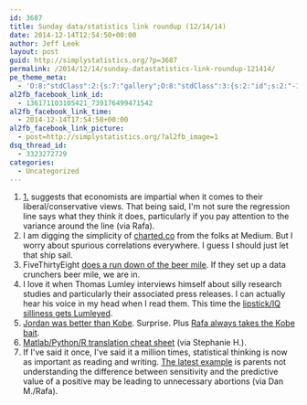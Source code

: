 ```yaml
---
id: 3687
title: Sunday data/statistics link roundup (12/14/14)
date: 2014-12-14T12:54:50+00:00
author: Jeff Leek
layout: post
guid: http://simplystatistics.org/?p=3687
permalink: /2014/12/14/sunday-datastatistics-link-roundup-121414/
pe_theme_meta:
  - 'O:8:"stdClass":2:{s:7:"gallery";O:8:"stdClass":3:{s:2:"id";s:2:"-1";s:5:"width";s:0:"";s:6:"height";s:0:"";}s:5:"video";O:8:"stdClass":1:{s:2:"id";s:2:"-1";}}'
al2fb_facebook_link_id:
  - 136171103105421_739176499471542
al2fb_facebook_link_time:
  - 2014-12-14T17:54:58+00:00
al2fb_facebook_link_picture:
  - post=http://simplystatistics.org/?al2fb_image=1
dsq_thread_id:
  - 3323272729
categories:
  - Uncategorized
---
```

  1. [  1.](http://www.motherjones.com/kevin-drum/2014/12/economists-are-almost-inhumanly-impartial) suggests that economists are impartial when it comes to their liberal/conservative views. That being said, I'm not sure the regression line says what they think it does, particularly if you pay attention to the variance around the line (via Rafa).
  2. I am digging the simplicity of [charted.co](http://www.charted.co/) from the folks at Medium. But I worry about spurious correlations everywhere. I guess I should just let that ship sail.
  3. FiveThirtyEight [does a run down of the beer mile](http://fivethirtyeight.com/features/beer-mile-chug-run-repeat/). If they set up a data crunchers beer mile, we are in.
  4. I love it when Thomas Lumley interviews himself about silly research studies and particularly their associated press releases. I can actually hear his voice in my head when I read them. This time the [lipstick/IQ silliness gets Lumleyed](http://www.statschat.org.nz/2014/12/13/blaming-mothers-again/).
  5. [Jordan was better than Kobe](http://fivethirtyeight.com/datalab/michael-jordan-kobe-bryant/). Surprise. Plus [Rafa always takes the Kobe bait](http://simplystatistics.org/2014/12/12/kobe-data-says-stop-blaming-your-teammates/).
  6. [Matlab/Python/R translation cheat sheet](http://mathesaurus.sourceforge.net/matlab-python-xref.pdf) (via Stephanie H.).
  7. If I've said it once, I've said it a million times, statistical thinking is now as important as reading and writing. [The latest example](http://www.bostonglobe.com/metro/2014/12/14/oversold-and-unregulated-flawed-prenatal-tests-leading-abortions-healthy-fetuses/aKFAOCP5N0Kr8S1HirL7EN/story.html) is parents not understanding the difference between sensitivity and the predictive value of a positive may be leading to unnecessary abortions (via Dan M./Rafa).